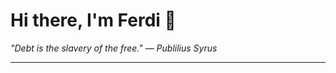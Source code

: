 <h1>Hi there, I'm Ferdi 👋</h1>

<p><em>
  "Debt is the slavery of the free." — Publilius Syrus
</em></p>

---
